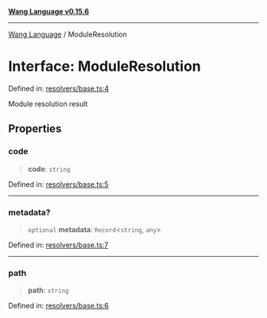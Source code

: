 [**Wang Language v0.15.6**](../README.md)

***

[Wang Language](../globals.md) / ModuleResolution

# Interface: ModuleResolution

Defined in: [resolvers/base.ts:4](https://github.com/artpar/wang/blob/58802c2cec3f70e57a34d12bc4273c48cb711f36/src/resolvers/base.ts#L4)

Module resolution result

## Properties

### code

> **code**: `string`

Defined in: [resolvers/base.ts:5](https://github.com/artpar/wang/blob/58802c2cec3f70e57a34d12bc4273c48cb711f36/src/resolvers/base.ts#L5)

***

### metadata?

> `optional` **metadata**: `Record`\<`string`, `any`\>

Defined in: [resolvers/base.ts:7](https://github.com/artpar/wang/blob/58802c2cec3f70e57a34d12bc4273c48cb711f36/src/resolvers/base.ts#L7)

***

### path

> **path**: `string`

Defined in: [resolvers/base.ts:6](https://github.com/artpar/wang/blob/58802c2cec3f70e57a34d12bc4273c48cb711f36/src/resolvers/base.ts#L6)
